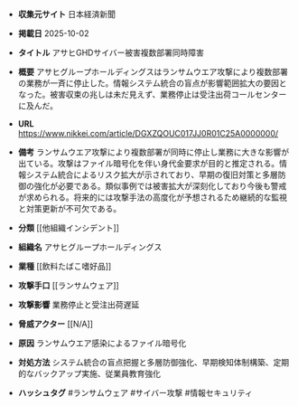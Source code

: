 - **収集元サイト**
日本経済新聞

- **掲載日**
2025-10-02

- **タイトル**
アサヒGHDサイバー被害複数部署同時障害

- **概要**
アサヒグループホールディングスはランサムウエア攻撃により複数部署の業務が一斉に停止した。情報システム統合の盲点が影響範囲拡大の要因となった。被害収束の兆しは未だ見えず、業務停止は受注出荷コールセンターに及んだ。

- **URL**
https://www.nikkei.com/article/DGXZQOUC017JJ0R01C25A0000000/

- **備考**
ランサムウエア攻撃により複数部署が同時に停止し業務に大きな影響が出ている。攻撃はファイル暗号化を伴い身代金要求が目的と推定される。情報システム統合によるリスク拡大が示されており、早期の復旧対策と多層防御の強化が必要である。類似事例では被害拡大が深刻化しており今後も警戒が求められる。将来的には攻撃手法の高度化が予想されるため継続的な監視と対策更新が不可欠である。

- **分類**
[[他組織インシデント]]

- **組織名**
アサヒグループホールディングス

- **業種**
[[飲料たばこ嗜好品]]

- **攻撃手口**
[[ランサムウェア]]

- **攻撃影響**
業務停止と受注出荷遅延

- **脅威アクター**
[[N/A]]

- **原因**
ランサムウエア感染によるファイル暗号化

- **対処方法**
システム統合の盲点把握と多層防御強化、早期検知体制構築、定期的なバックアップ実施、従業員教育強化

- **ハッシュタグ**
#ランサムウェア #サイバー攻撃 #情報セキュリティ

